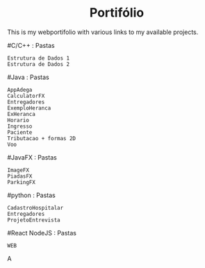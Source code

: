 <h1 align="center">Portifólio</h1>

This is my webportifolio with various links to my available projects.

<p align="left">
#C/C++ : Pastas
</p>

    Estrutura de Dados 1
    Estrutura de Dados 2
<p align="left">
#Java : Pastas
</p>

    AppAdega
    CalculatorFX
    Entregadores
    ExemploHeranca
    ExHeranca
    Horario
    Ingresso
    Paciente
    Tributacao + formas 2D
    Voo
<p align="left">
#JavaFX : Pastas
</p>

    ImageFX
    PiadasFX
    ParkingFX
<p align="left">
#python : Pastas
</p>

    CadastroHospitalar
    Entregadores
    ProjetoEntrevista
<p align="left">
#React NodeJS : Pastas
</p>

    WEB
A